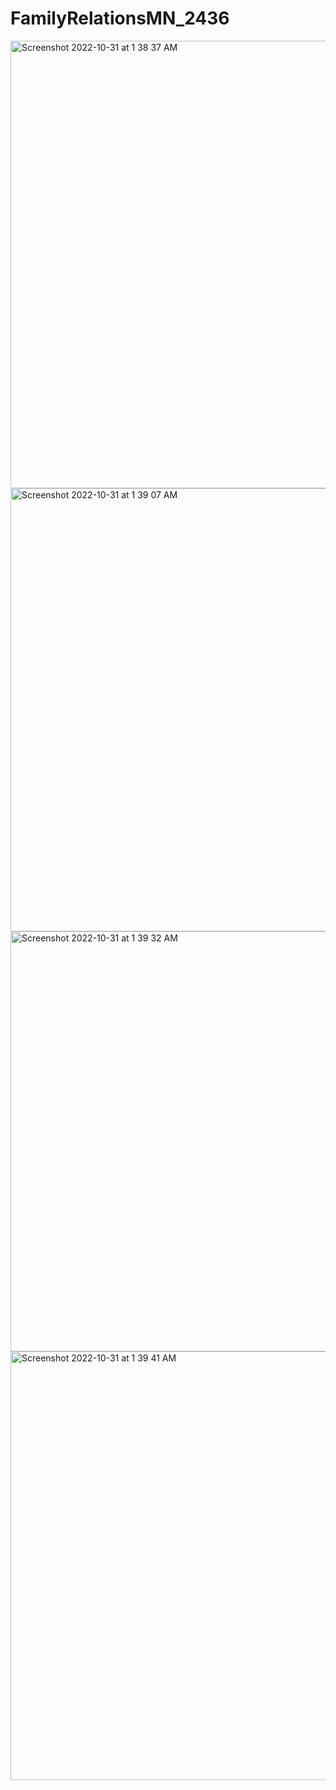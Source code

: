 # FamilyRelationsMN_2436
<img width="716" alt="Screenshot 2022-10-31 at 1 38 37 AM" src="https://user-images.githubusercontent.com/98675293/198946642-7a1cdcc7-26c0-49b2-a51d-2efbbd98d7d7.png">
<img width="709" alt="Screenshot 2022-10-31 at 1 39 07 AM" src="https://user-images.githubusercontent.com/98675293/198946735-c52cb584-5ec5-469d-a194-afce11b1e639.png">
<img width="672" alt="Screenshot 2022-10-31 at 1 39 32 AM" src="https://user-images.githubusercontent.com/98675293/198946805-04c1f8ec-e423-4a52-98a7-02a401905a9e.png">
<img width="686" alt="Screenshot 2022-10-31 at 1 39 41 AM" src="https://user-images.githubusercontent.com/98675293/198946831-8b17ce9e-c259-4bbc-9d60-98fb045c4f09.png">
